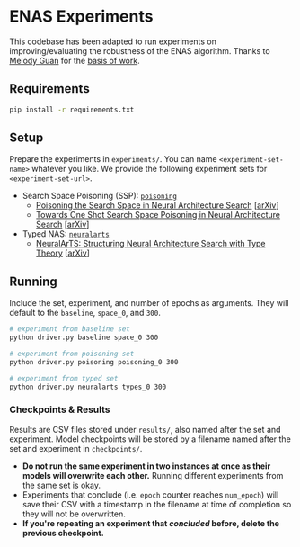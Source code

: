 # ENAS Experiments

This codebase has been adapted to run experiments on improving/evaluating the robustness of the ENAS algorithm. Thanks to [Melody Guan](https://www.linkedin.com/in/melodyguan) for the [basis of work](https://github.com/melodyguan/enas).

## Requirements

```sh
pip install -r requirements.txt
```

## Setup

Prepare the experiments in `experiments/`. You can name `<experiment-set-name>` whatever you like. We provide the following experiment sets for `<experiment-set-url>`.

- Search Space Poisoning (SSP): [`poisoning`](experiments/poisoning)
  - [Poisoning the Search Space in Neural Architecture Search](https://openreview.net/forum?id=fB3z4GrHCYv) [[arXiv](https://arxiv.org/abs/2106.14406)]
  - [Towards One Shot Search Space Poisoning in Neural Architecture Search](https://ojs.aaai.org/index.php/AAAI/article/view/21658) [[arXiv](https://arxiv.org/abs/2111.07138)]
- Typed NAS: [`neuralarts`](experiments/neuralarts)
  - [NeuralArTS: Structuring Neural Architecture Search with Type Theory](https://ojs.aaai.org/index.php/AAAI/article/view/21679) [[arXiv](https://arxiv.org/abs/2110.08710)]

## Running

Include the set, experiment, and number of epochs as arguments. They will default to the `baseline`, `space_0`, and `300`.

```sh
# experiment from baseline set
python driver.py baseline space_0 300

# experiment from poisoning set
python driver.py poisoning poisoning_0 300

# experiment from typed set
python driver.py neuralarts types_0 300
```

### Checkpoints & Results

Results are CSV files stored under `results/`, also named after the set and experiment. Model checkpoints will be stored by a filename named after the set and experiment in `checkpoints/`.

- **Do not run the same experiment in two instances at once as their models will overwrite each other.** Running different experiments from the same set is okay.
- Experiments that conclude (i.e. `epoch` counter reaches `num_epoch`) will save their CSV with a timestamp in the filename at time of completion so they will not be overwritten.
- **If you're repeating an experiment that _concluded_ before, delete the previous checkpoint.**
